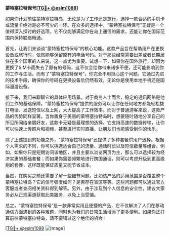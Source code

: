 **蒙特塞拉特保号[[TG💪+ @esim1088](https://t.me/s/esim1088)]**

如果你计划前往蒙特塞拉特岛，无论是为了工作还是旅行，选择一款合适的手机卡或流量卡绝对是必不可少的一环。在众多的选择中，“蒙特塞拉特保号”无疑是一个值得深入探讨的好选项。它不仅能够满足你在岛上通信的需求，还能让你在国际范围内保持联络畅通。

首先，让我们来谈谈“蒙特塞拉特保号”的核心功能。这款产品旨在帮助用户在更换设备或旅行时，依然能够保留原有的电话号码。对于那些经常需要出差或者长期居住在多个国家的人来说，这一点尤为重要。试想一下，如果你在国外旅行，却因为更换了SIM卡而失去了原有的号码，这不仅会给你带来诸多不便，还可能影响到你的工作与生活。而有了“蒙特塞拉特保号”，你完全不用担心这个问题。它通过先进的技术手段，确保你的号码在更换设备后仍然有效，无论你是使用本地手机还是国际漫游设备。

接下来，我们来聊聊它的具体应用场景。对于商务人士而言，稳定的通讯网络是他们工作的基础保障。“蒙特塞拉特保号”提供的服务可以让你在任何地方都能轻松拨打电话、发送短信以及上网，大大提高了工作效率。而对于普通游客来说，这款产品的优势同样显著。当你置身于美丽的蒙特塞拉特岛时，想要随时随地分享自己的所见所闻给亲朋好友，这款卡无疑是最理想的选择。它支持高速的数据传输，让你可以快速上传照片和视频，甚至进行实时直播，让朋友们也能感受到你的快乐。

除了上述提到的功能之外，“蒙特塞拉特保号”还提供了多种套餐供用户选择。根据个人需求的不同，你可以挑选适合自己的流量、通话时长以及短信数量等组合。例如，如果你只是短期访问该地区，并且主要以浏览网页为主，那么可以选择较为经济实惠的基础套餐；而如果你需要频繁地进行跨国通话，则可以考虑升级到更高级别的套餐，这样既能保证质量又能节省成本。

当然，在购买之前还需要了解一些细节问题。比如该产品的适用范围是否覆盖整个蒙特塞拉特岛？它的信号强度如何？是否存在盲区等等。这些问题都可以通过官方客服或者查阅相关资料得到解答。另外，由于涉及到个人信息的安全性，建议大家务必从正规渠道获取此类服务，以免上当受骗。

总之，“蒙特塞拉特保号”是一款非常实用且便捷的产品，它不仅解决了人们在移动通信方面遇到的各种难题，同时也为我们的日常生活增添了更多便利。如果你正打算前往蒙特塞拉特岛，请不要错过这个绝佳的机会！

[[TG💪+ @esim1088](https://t.me/s/esim1088) ![Image](https://i.postimg.cc/4NQfJmqS/Snipaste-2025-05-13-00-14-12.png)]